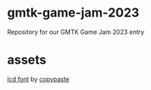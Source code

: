 # gmtk-game-jam-2023
Repository for our GMTK Game Jam 2023 entry

# assets

[lcd font](https://www.1001fonts.com/lcd-font.html) by [copypaste](https://www.1001fonts.com/users/copypaste/)
